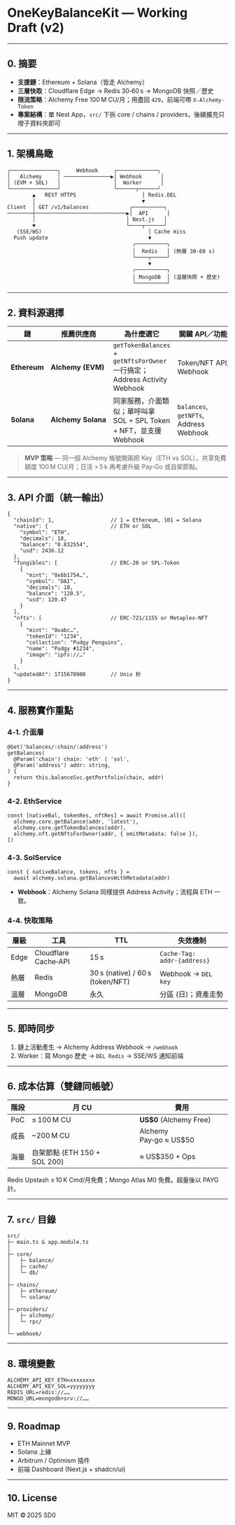 # OneKeyBalanceKit — Working Draft (v2)

---

## 0. 摘要

- **支援鏈**：Ethereum + Solana（皆走 Alchemy）
- **三層快取**：Cloudflare Edge → Redis 30‑60 s → MongoDB 快照／歷史
- **限流策略**：Alchemy Free 100 M CU/月；用盡回 `429`，前端可帶 `X‑Alchemy-Token`
- **專案結構**：單 Nest App，`src/` 下拆 core / chains / providers，後續擴充只增子資料夾即可

---

## 1. 架構鳥瞰

```other
┌───────────────┐     Webhook     ┌─────────────┐
│   Alchemy     │ ───────────────▶│ Webhook      │
│ (EVM + SOL)   │                 │  Worker      │
└───────────────┘                 └──────┬──────┘
        ▲   REST HTTPS                     │ Redis.DEL
        │                                  ▼
Client  │ GET /v1/balances             ┌──────────┐
────────┼─────────────────────────────▶│  API      │
        │                             │ Nest.js   │
        ▼                             └────┬──────┘
   (SSE/WS)                                  │ Cache miss
  Push update                                ▼
                                        ┌──────────┐
                                        │  Redis   │ (熱層 30‑60 s)
                                        └────┬─────┘
                                             ▼
                                        ┌──────────┐
                                        │ MongoDB  │ (溫層快照 + 歷史)
                                        └──────────┘
```

---

## 2. 資料源選擇

| **鏈**        | **推薦供應商**          | **為什麼選它**                                                            | **關鍵 API／功能**                          |
| ------------ | ------------------ | -------------------------------------------------------------------- | -------------------------------------- |
| **Ethereum** | **Alchemy (EVM)**  | `getTokenBalances` + `getNftsForOwner` 一行搞定；Address Activity Webhook | Token/NFT API, Webhook                 |
| **Solana**   | **Alchemy Solana** | 同家服務，介面類似；單呼叫拿 SOL + SPL Token + NFT，並支援 Webhook                     | `balances`, `getNFTs`, Address Webhook |

> **MVP 策略** — 同一個 Alchemy 帳號開兩把 Key（ETH vs SOL），共享免費額度 100 M CU/月；日活 > 5 k 再考慮升級 Pay‑Go 或自架節點。

---

## 3. API 介面（統一輸出）

```other
{
  "chainId": 1,                  // 1 = Ethereum, 101 = Solana
  "native": {                    // ETH or SOL
    "symbol": "ETH",
    "decimals": 18,
    "balance": "0.832554",
    "usd": 2436.12
  },
  "fungibles": [                 // ERC‑20 or SPL‑Token
    {
      "mint": "0x6b1754…",
      "symbol": "DAI",
      "decimals": 18,
      "balance": "120.5",
      "usd": 120.47
    }
  ],
  "nfts": [                      // ERC‑721/1155 or Metaplex‑NFT
    {
      "mint": "0xabc…",
      "tokenId": "1234",
      "collection": "Pudgy Penguins",
      "name": "Pudgy #1234",
      "image": "ipfs://…"
    }
  ],
  "updatedAt": 1715678900        // Unix 秒
}
```

---

## 4. 服務實作重點

### 4‑1. 介面層

```other
@Get('balances/:chain/:address')
getBalances(
  @Param('chain') chain: 'eth' | 'sol',
  @Param('address') addr: string,
) {
  return this.balanceSvc.getPortfolio(chain, addr)
}
```

### 4‑2. EthService

```other
const [nativeBal, tokenRes, nftRes] = await Promise.all([
  alchemy.core.getBalance(addr, 'latest'),
  alchemy.core.getTokenBalances(addr),
  alchemy.nft.getNftsForOwner(addr, { omitMetadata: false }),
])
```

### 4‑3. SolService

```other
const { nativeBalance, tokens, nfts } =
  await alchemy.solana.getBalancesWithMetadata(addr)
```

- **Webhook**：Alchemy Solana 同樣提供 Address Activity；流程與 ETH 一致。

### 4‑4. 快取策略

| **層級** | **工具**               | **TTL**                          | **失效機制**                    |
| ------ | -------------------- | -------------------------------- | --------------------------- |
| Edge   | Cloudflare Cache‑API | 15 s                             | `Cache‑Tag: addr‑{address}` |
| 熱層     | Redis                | 30 s (native) / 60 s (token/NFT) | Webhook → `DEL key`         |
| 溫層     | MongoDB              | 永久                               | 分區 (日)；資產走勢                 |

---

## 5. 即時同步

1. 鏈上活動產生 → Alchemy Address Webhook → `/webhook`
2. Worker：寫 Mongo 歷史 → `DEL Redis` → SSE/WS 通知前端

---

## 6. 成本估算（雙鏈同帳號）

| **階段** | **月 CU**                 | **費用**                  |
| ------ | ------------------------ | ----------------------- |
| PoC    | ≤ 100 M CU               | **US$0** (Alchemy Free) |
| 成長     | ~200 M CU                | Alchemy Pay‑go ≈ US$50  |
| 海量     | 自架節點 (ETH 150 + SOL 200) | ≈ US$350 + Ops          |

Redis Upstash ≤ 10 K Cmd/月免費；Mongo Atlas M0 免費。超量後以 PAYG 計。

---

## 7. `src/` 目錄

```other
src/
├─ main.ts & app.module.ts
│
├─ core/
│   ├─ balance/
│   ├─ cache/
│   └─ db/
│
├─ chains/
│   ├─ ethereum/
│   └─ solana/
│
├─ providers/
│   ├─ alchemy/
│   └─ rpc/
│
└─ webhook/
```

---

## 8. 環境變數

```other
ALCHEMY_API_KEY_ETH=xxxxxxxx
ALCHEMY_API_KEY_SOL=yyyyyyyy
REDIS_URL=redis://……
MONGO_URL=mongodb+srv://……
```

---

## 9. Roadmap

- ETH Mainnet MVP
- Solana 上線
- Arbitrum / Optimism 插件
- 前端 Dashboard (Next.js + shadcn/ui)

---

## 10. License

MIT © 2025 SD0

